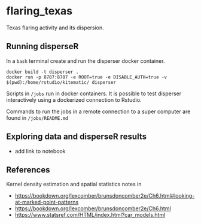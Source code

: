 # flaring_texas

Texas flaring activity and its dispersion.

## Running disperseR

In a `bash` terminal create and run the disperser docker container.

```
docker build -t disperser .
docker run -p 8787:8787 -e ROOT=true -e DISABLE_AUTH=true -v $(pwd):/home/rstudio/kitematic/ disperser
```

Scripts in `/jobs` run in docker containers. It is possible to test disperser interactively using a dockerized connection to Rstudio.

Commands to run the jobs in a remote connection to a super computer are found in `/jobs/README.md`

## Exploring data and disperseR results

* add link to notebook

## References

Kernel density estimation and spatial statistics notes in 
* https://bookdown.org/lexcomber/brunsdoncomber2e/Ch6.html#looking-at-marked-point-patterns
* https://bookdown.org/lexcomber/brunsdoncomber2e/Ch6.html
* https://www.statsref.com/HTML/index.html?car_models.html

